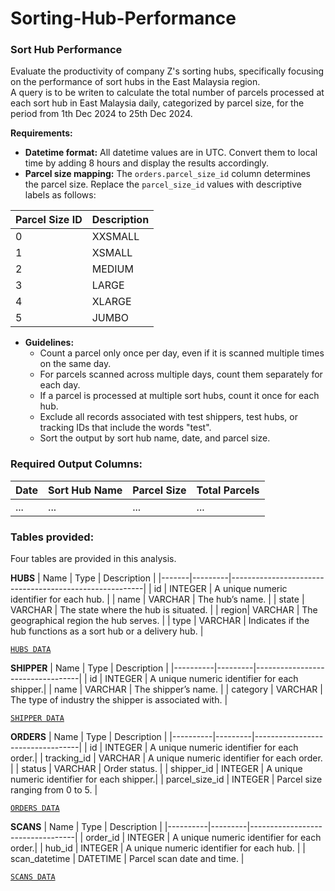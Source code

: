 # Sorting-Hub-Performance

### Sort Hub Performance

Evaluate the productivity of company Z's sorting hubs, specifically focusing on the performance of sort hubs in the East Malaysia region.  
A query is to be writen to calculate the total number of parcels processed at each sort hub in East Malaysia daily, categorized by parcel size, for the period from 1th Dec 2024 to 25th Dec 2024.

**Requirements:** 
- **Datetime format:** All datetime values are in UTC. Convert them to local time by adding 8 hours and display the results accordingly.  
- **Parcel size mapping:** The `orders.parcel_size_id` column determines the parcel size. Replace the `parcel_size_id` values with descriptive labels as follows:

| Parcel Size ID | Description |
|----------------|-------------|
| 0              | XXSMALL     |
| 1              | XSMALL      |
| 2              | MEDIUM      |
| 3              | LARGE       |
| 4              | XLARGE      |
| 5              | JUMBO       |

- **Guidelines:**
  - Count a parcel only once per day, even if it is scanned multiple times on the same day.
  - For parcels scanned across multiple days, count them separately for each day.
  - If a parcel is processed at multiple sort hubs, count it once for each hub.
  - Exclude all records associated with test shippers, test hubs, or tracking IDs that include the words "test".
  - Sort the output by sort hub name, date, and parcel size.
 
### Required Output Columns:

| Date       | Sort Hub Name     | Parcel Size   | Total Parcels   |  
|------------|-------------------|---------------|-----------------|  
| ...        | ...               | ...           | ...             |  

### Tables provided:
Four tables are provided in this analysis.

**HUBS**
| Name  | Type    | Description                                |
|-------|---------|--------------------------------------------------------|
| id    | INTEGER | A unique numeric identifier for each hub.              |
| name  | VARCHAR | The hub’s name.                                        |
| state | VARCHAR | The state where the hub is situated.                   |
| region| VARCHAR | The geographical region the hub serves.                |
| type  | VARCHAR | Indicates if the hub functions as a sort hub or a delivery hub. |

[`HUBS DATA`](https://github.com/TvlanS/Sorting-Hub-Performance/blob/main/2.0%20Data%20Sets/HUBS.csv)

**SHIPPER**
| Name     | Type    | Description                      |
|----------|---------|----------------------------------|
| id       | INTEGER | A unique numeric identifier for each shipper.|
| name     | VARCHAR | The shipper’s name.                          |
| category | VARCHAR | The type of industry the shipper is associated with. |

[`SHIPPER DATA`](https://github.com/TvlanS/Sorting-Hub-Performance/blob/main/2.0%20Data%20Sets/SHIPPERS.csv)


**ORDERS**
| Name     | Type    | Description                      |
|----------|---------|----------------------------------|
| id       | INTEGER | A unique numeric identifier for each order.|
| tracking_id     | VARCHAR | A unique numeric identifier for each order. |
| status | VARCHAR | Order status. |
| shipper_id | INTEGER | A unique numeric identifier for each shipper.|
| parcel_size_id | INTEGER | Parcel size ranging from 0 to 5. |

[`ORDERS DATA`](https://github.com/TvlanS/Sorting-Hub-Performance/blob/main/2.0%20Data%20Sets/ORDERS.csv)

**SCANS**
| Name     | Type    | Description                      |
|----------|---------|----------------------------------|
| order_id       | INTEGER | A unique numeric identifier for each order.|
| hub_id     | INTEGER | A unique numeric identifier for each hub.   |
| scan_datetime | DATETIME | Parcel scan date and time. |

[`SCANS DATA`](https://github.com/TvlanS/Sorting-Hub-Performance/blob/main/2.0%20Data%20Sets/SCANS.csv)




